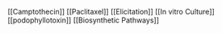 [[Camptothecin]]
[[Paclitaxel]]
[[Elicitation]]
[[In vitro Culture]]
[[podophyllotoxin]]
[[Biosynthetic Pathways]]
